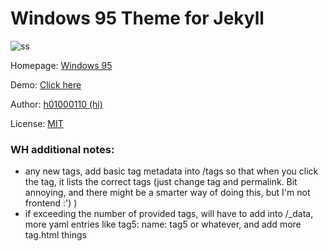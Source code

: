 # Windows 95 Theme for Jekyll

![ss](https://github.com/h01000110/windows-95/raw/gh-pages/screenshot_2.png)

Homepage: [Windows 95](https://h01000110.github.io/20170917/windows-95)

Demo: [Click here](https://h01000110.github.io/windows-95/)

Author: [h01000110 (hi)](https://github.com/h01000110)

License: [MIT](https://github.com/h01000110/windows-95/blob/master/LICENSE)


### WH additional notes:

- any new tags, add basic tag metadata into /tags so that when you click the tag, it lists the correct tags (just change tag and permalink. Bit annoying, and there might be a smarter way of doing this, but I'm not frontend :') )
- if exceeding the number of provided tags, will have to add into /_data, more yaml entries like tag5: name: tag5 or whatever, and add more tag.html things